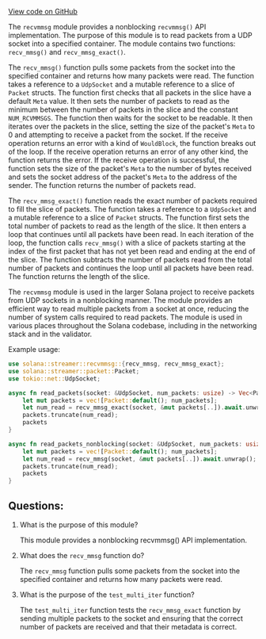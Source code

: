 [View code on GitHub](https://github.com/solana-labs/solana/blob/master/streamer/src/nonblocking/recvmmsg.rs)

The `recvmmsg` module provides a nonblocking `recvmmsg()` API implementation. The purpose of this module is to read packets from a UDP socket into a specified container. The module contains two functions: `recv_mmsg()` and `recv_mmsg_exact()`. 

The `recv_mmsg()` function pulls some packets from the socket into the specified container and returns how many packets were read. The function takes a reference to a `UdpSocket` and a mutable reference to a slice of `Packet` structs. The function first checks that all packets in the slice have a default `Meta` value. It then sets the number of packets to read as the minimum between the number of packets in the slice and the constant `NUM_RCVMMSGS`. The function then waits for the socket to be readable. It then iterates over the packets in the slice, setting the size of the packet's `Meta` to 0 and attempting to receive a packet from the socket. If the receive operation returns an error with a kind of `WouldBlock`, the function breaks out of the loop. If the receive operation returns an error of any other kind, the function returns the error. If the receive operation is successful, the function sets the size of the packet's `Meta` to the number of bytes received and sets the socket address of the packet's `Meta` to the address of the sender. The function returns the number of packets read.

The `recv_mmsg_exact()` function reads the exact number of packets required to fill the slice of packets. The function takes a reference to a `UdpSocket` and a mutable reference to a slice of `Packet` structs. The function first sets the total number of packets to read as the length of the slice. It then enters a loop that continues until all packets have been read. In each iteration of the loop, the function calls `recv_mmsg()` with a slice of packets starting at the index of the first packet that has not yet been read and ending at the end of the slice. The function subtracts the number of packets read from the total number of packets and continues the loop until all packets have been read. The function returns the length of the slice.

The `recvmmsg` module is used in the larger Solana project to receive packets from UDP sockets in a nonblocking manner. The module provides an efficient way to read multiple packets from a socket at once, reducing the number of system calls required to read packets. The module is used in various places throughout the Solana codebase, including in the networking stack and in the validator. 

Example usage:

```rust
use solana::streamer::recvmmsg::{recv_mmsg, recv_mmsg_exact};
use solana::streamer::packet::Packet;
use tokio::net::UdpSocket;

async fn read_packets(socket: &UdpSocket, num_packets: usize) -> Vec<Packet> {
    let mut packets = vec![Packet::default(); num_packets];
    let num_read = recv_mmsg_exact(socket, &mut packets[..]).await.unwrap();
    packets.truncate(num_read);
    packets
}

async fn read_packets_nonblocking(socket: &UdpSocket, num_packets: usize) -> Vec<Packet> {
    let mut packets = vec![Packet::default(); num_packets];
    let num_read = recv_mmsg(socket, &mut packets[..]).await.unwrap();
    packets.truncate(num_read);
    packets
}
```
## Questions: 
 1. What is the purpose of this module?
    
    This module provides a nonblocking recvmmsg() API implementation.

2. What does the `recv_mmsg` function do?
    
    The `recv_mmsg` function pulls some packets from the socket into the specified container and returns how many packets were read.

3. What is the purpose of the `test_multi_iter` function?
    
    The `test_multi_iter` function tests the `recv_mmsg_exact` function by sending multiple packets to the socket and ensuring that the correct number of packets are received and that their metadata is correct.